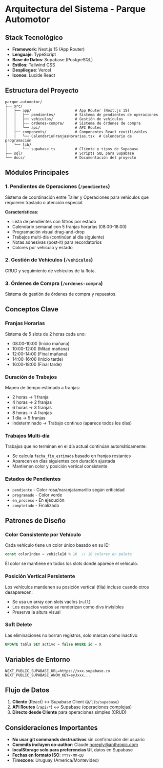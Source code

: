 # Arquitectura del Sistema - Parque Automotor

## Stack Tecnológico

- **Framework**: Next.js 15 (App Router)
- **Lenguaje**: TypeScript
- **Base de Datos**: Supabase (PostgreSQL)
- **Estilos**: Tailwind CSS
- **Despliegue**: Vercel
- **Iconos**: Lucide React

## Estructura del Proyecto

```
parque-automotor/
├── src/
│   ├── app/                    # App Router (Next.js 15)
│   │   ├── pendientes/         # Sistema de pendientes de operaciones
│   │   ├── vehiculos/          # Gestión de vehículos
│   │   ├── ordenes-compra/     # Sistema de órdenes de compra
│   │   └── api/                # API Routes
│   ├── components/             # Componentes React reutilizables
│   │   └── CalendarioFranjasHorarias.tsx  # Calendario de programación
│   └── lib/
│       └── supabase.ts         # Cliente y tipos de Supabase
├── sql/                        # Scripts SQL para Supabase
└── docs/                       # Documentación del proyecto
```

## Módulos Principales

### 1. Pendientes de Operaciones (`/pendientes`)
Sistema de coordinación entre Taller y Operaciones para vehículos que requieren traslado o atención especial.

**Características:**
- Lista de pendientes con filtros por estado
- Calendario semanal con 5 franjas horarias (08:00-18:00)
- Programación visual drag-and-drop
- Trabajos multi-día (continúan al día siguiente)
- Notas adhesivas (post-it) para recordatorios
- Colores por vehículo y estado

### 2. Gestión de Vehículos (`/vehiculos`)
CRUD y seguimiento de vehículos de la flota.

### 3. Órdenes de Compra (`/ordenes-compra`)
Sistema de gestión de órdenes de compra y repuestos.

## Conceptos Clave

### Franjas Horarias
Sistema de 5 slots de 2 horas cada uno:
- 08:00-10:00 (Inicio mañana)
- 10:00-12:00 (Mitad mañana)
- 12:00-14:00 (Final mañana)
- 14:00-16:00 (Inicio tarde)
- 16:00-18:00 (Final tarde)

### Duración de Trabajos
Mapeo de tiempo estimado a franjas:
- 2 horas → 1 franja
- 4 horas → 2 franjas
- 6 horas → 3 franjas
- 8 horas → 4 franjas
- 1 día → 5 franjas
- Indeterminado → Trabajo continuo (aparece todos los días)

### Trabajos Multi-día
Trabajos que no terminan en el día actual continúan automáticamente:
- Se calcula `fecha_fin_estimada` basado en franjas restantes
- Aparecen en días siguientes con duración ajustada
- Mantienen color y posición vertical consistente

### Estados de Pendientes
- `pendiente` - Color rosa/naranja/amarillo según criticidad
- `programado` - Color verde
- `en_proceso` - En ejecución
- `completado` - Finalizado

## Patrones de Diseño

### Color Consistente por Vehículo
Cada vehículo tiene un color único basado en su ID:
```typescript
const colorIndex = vehicleId % 10  // 10 colores en paleta
```
El color se mantiene en todos los slots donde aparece el vehículo.

### Posición Vertical Persistente
Los vehículos mantienen su posición vertical (fila) incluso cuando otros desaparecen:
- Se usa un array con slots vacíos (`null`)
- Los espacios vacíos se renderizan como divs invisibles
- Preserva la altura visual

### Soft Delete
Las eliminaciones no borran registros, solo marcan como inactivo:
```sql
UPDATE tabla SET activo = false WHERE id = X
```

## Variables de Entorno

```env
NEXT_PUBLIC_SUPABASE_URL=https://xxx.supabase.co
NEXT_PUBLIC_SUPABASE_ANON_KEY=eyJxxx...
```

## Flujo de Datos

1. **Cliente** (React) ↔ Supabase Client (`@/lib/supabase`)
2. **API Routes** (`/api/*`) ↔ Supabase (operaciones complejas)
3. **Directo desde Cliente** para operaciones simples (CRUD)

## Consideraciones Importantes

- **No usar git commands destructivos** sin confirmación del usuario
- **Commits incluyen co-author**: Claude <noreply@anthropic.com>
- **localStorage solo para preferencias UI**, datos en Supabase
- **Fechas en formato ISO**: `YYYY-MM-DD`
- **Timezone**: Uruguay (America/Montevideo)
